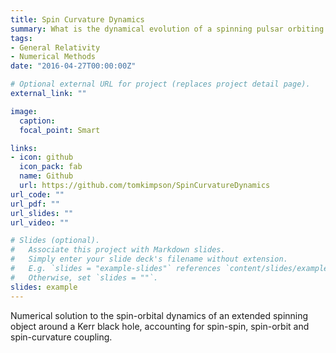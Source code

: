 ```yaml
---
title: Spin Curvature Dynamics
summary: What is the dynamical evolution of a spinning pulsar orbiting a spinning black hole?
tags:
- General Relativity
- Numerical Methods
date: "2016-04-27T00:00:00Z"

# Optional external URL for project (replaces project detail page).
external_link: ""

image:
  caption: 
  focal_point: Smart

links:
- icon: github
  icon_pack: fab
  name: Github
  url: https://github.com/tomkimpson/SpinCurvatureDynamics
url_code: ""
url_pdf: ""
url_slides: ""
url_video: ""

# Slides (optional).
#   Associate this project with Markdown slides.
#   Simply enter your slide deck's filename without extension.
#   E.g. `slides = "example-slides"` references `content/slides/example-slides.md`.
#   Otherwise, set `slides = ""`.
slides: example
---
```


Numerical solution to the spin-orbital dynamics of an extended spinning object around a Kerr black hole, accounting for spin-spin, spin-orbit and spin-curvature coupling.